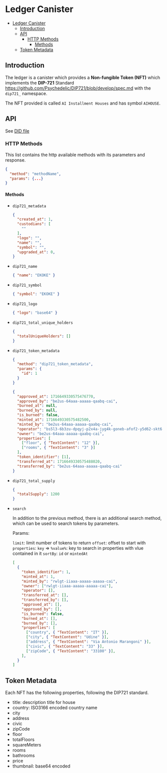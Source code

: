 # Ledger Canister

- [Ledger Canister](#ledger-canister)
  - [Introduction](#introduction)
  - [API](#api)
    - [HTTP Methods](#http-methods)
      - [Methods](#methods)
  - [Token Metadata](#token-metadata)

## Introduction

The ledger is a canister which provides a **Non-fungible Token (NFT)** which implements the **DIP-721** Standard <https://github.com/Psychedelic/DIP721/blob/develop/spec.md> with the `dip721_` namespace.

The NFT provided is called `AI Installment Houses` and has symbol `AIHOUSE`.

## API

See [DID file](../../src/ledger/ledger.did)

### HTTP Methods

This list contains the http available methods with its parameters and response.

```json
{
  "method": "methodName",
  "params": {...}
}
```

#### Methods

- `dip721_metadata`

    ```json
    {
      "created_at": 1,
      "custodians": [
        ""
      ],
      "logo": "",
      "name": "",
      "symbol": "",
      "upgraded_at": 0,
    }
    ```

- `dip721_name`

    ```json
    { "name": "EKOKE" }
    ```

- `dip721_symbol`

    ```json
    { "symbol": "EKOKE" }
    ```

- `dip721_logo`

    ```json
    { "logo": "base64" }
    ```

- `dip721_total_unique_holders`

    ```json
    {
      "totalUniqueHolders": []
    }
    ```

- `dip721_token_metadata`

    ```json
    {
      "method": "dip721_token_metadata",
      "params": {
        "id": 1
      }
    }
    ```

    ```json
    {
      "approved_at": 1716649330575476770,
      "approved_by": "be2us-64aaa-aaaaa-qaabq-cai",
      "burned_at": null,
      "burned_by": null,
      "is_burned": false,
      "minted_at": 1716649330575482500,
      "minted_by": "be2us-64aaa-aaaaa-qaabq-cai",
      "operator": "bs5l3-6b3zu-dpqyj-p2x4a-jyg4k-goneb-afof2-y5d62-skt67-3756q-dqe",
      "owner": "be2us-64aaa-aaaaa-qaabq-cai",
      "properties": [
        ["floor", { "TextContent": "12" }],
        ["rooms", { "TextContent": "3" }]
      ],
      "token_identifier": [1],
      "transferred_at": 1716649330575488020,
      "transferred_by": "be2us-64aaa-aaaaa-qaabq-cai"
    }
    ```

- `dip721_total_supply`

    ```json
    {
      "totalSupply": 1200
    }
    ```

- `search`

    In addition to the previous method, there is an additional search method, which can be used to search tokens by parameters.

    Params:

    `limit`: limit number of tokens to return
    `offset`: offset to start with
    `properties`:
      `key` => `%value%`: key to search in properties with vlue contained in it
    `sortBy`: `id` or `mintedAt`

    ```json
    [
      {
        "token_identifier": 1,
        "minted_at": 1,
        "minted_by": "rwlgt-iiaaa-aaaaa-aaaaa-cai",
        "owner": ["rwlgt-iiaaa-aaaaa-aaaaa-cai"],
        "operator": [],
        "transferred_at": [],
        "transferred_by": [],
        "approved_at": [],
        "approved_by": [],
        "is_burned": false,
        "burned_at": [],
        "burned_by": [],
        "properties": [
          ["country", { "TextContent": "IT" }],
          ["city", { "TextContent": "Udine" }],
          ["address", { "TextContent": "Via Antonio Marangoni" }],
          ["civic", { "TextContent": "33" }],
          ["zipCode", { "TextContent": "33100" }],
        ],
      }
    ]
    ```

## Token Metadata

Each NFT has the following properties, following the DIP721 standard.

- title: description title for house
- country: ISO3166 encoded country name
- city
- address
- civic
- zipCode
- floor
- totalFloors
- squareMeters
- rooms
- bathrooms
- price
- thumbnail: base64 encoded
